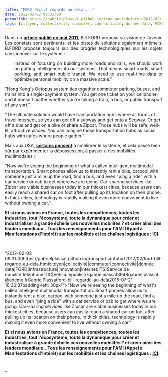 ```yaml
---
title: "FORD (Bill) regarde au delà ..."
date: 2012-02-02 09:31:00
permalink: https://gabrielplassat.github.io/transportsdufutur/2012/02/ford-bill-regarde-au-dela.html
tags: [citoyen, collectivité, commuter, connectivité, donnée data, FORD, Infrastructure, innovation, internet, ITS, Service de mobilité, téléphone, TIC, Véhicule]
---
```


<p style="text-align: justify">Dans un <a href="http://management.fortune.cnn.com/2011/05/17/bill-ford-looks-ahead/" target="_blank"><strong>article publié en mai 2011</strong></a>, Bill FORD propose sa vision de l'avenir. Les constats sont pertinents, et les pistes de solutions également même si B.FORD propose toujours sur des progrès technologiques sur les objets sans innover sur le système :</p> <p style="padding-left: 30px;text-align: justify">Instead of focusing on building more roads and rails, we should work on  putting intelligence into our systems. That means smart roads, smart  parking, and smart public transit. We need to use real-time data to  optimize personal mobility on a massive scale."</p> <p style=""padding-left: 30pxtext-align: justify"">"Hong Kong's Octopus system ties together commuter parking, buses, and  trains into a single-payment system. You get one ticket on your  cellphone, and it doesn't matter whether you're taking a train, a bus,  or public transport of any sort."</p> <p style=""padding-left: 30pxtext-align: justify"">"The ultimate solution would have transportation hubs where all forms of  travel intersect, so you can get off a subway and get onto a Segway. Or  get off a bus and get on a bike or share a Zipcar. Those hubs will be  safe, well-lit, attractive places. You can imagine those transportation  hubs as social hubs with cafés where people gather."</p> <p style=""text-align: justify"">Mais aux USA, <a href=""http://www.technologyreview.com/business/39579/?p1=BI"" target=""_blank""><strong>certains pensent</strong></a> à améliorer le système, et cela passe bien sûr par expérimenter la dépossession, à passer à des mobilités multimodales :</p> <p style=""text-align: justifypadding-left: 30px"">"Now we're seeing the beginning of what's called intelligent multimodal transportation. Smart phones allow us to instantly rent a bike, carpool with someone just a mile up the road, find a bus, and even "ping a ride" with a car service or cab to get where we are going. Car-sharing services like Zipcar are viable businesses today in our thickest cities, because users can easily reach a shared car on foot after pulling up its location on their phone. In thick cities, technology is rapidly making it even more convenient to live without owning a car."</p> <p style=""text-align: justify""><strong>Et si nous avions en France, toutes les compétences, toutes les industries, tout l'écosystème, toute la dynamique pour créer et industrialiser à grande échelle ces nouvelles mobilités ? et créer ainsi des leaders mondiaux...Tous les renseignements pour l'AMI (Appel à Manifestations d'Intérêt) sur les mobilités et les chaînes logistiques : <a href="https://gabrielplassat.github.io/transportsdufutur/2011/12/ami-chaines-logistiques-et-mobilites-occasionnelles-des-personnes-ademe.html"" target=""_blank"">ICI</a>.<br /></strong></p> <p style=""text-align: justify""> </p>"2012-02-02 09:31:00https://gabrielplassat.github.io/transportsdufutur/2012/02/ford-bill-regarde-au-dela.htmlcitoyen|collectivité|commuter|connectivité|donnée data|FORD|Infrastructure|innovation|internet|ITS|Service de mobilité|téléphone|TIC|Véhiculepublish7gabrielplassat3948gabriel.plassat@ademe.frGabrielPlassatford-bill-regarde-au-dela2015-07-21 16:36:37padding-left: 30px"">"Now we're seeing the beginning of what's called intelligent multimodal transportation. Smart phones allow us to instantly rent a bike, carpool with someone just a mile up the road, find a bus, and even "ping a ride" with a car service or cab to get where we are going. Car-sharing services like Zipcar are viable businesses today in our thickest cities, because users can easily reach a shared car on foot after pulling up its location on their phone. In thick cities, technology is rapidly making it even more convenient to live without owning a car."</p> <p style=""text-align: justify""><strong>Et si nous avions en France, toutes les compétences, toutes les industries, tout l'écosystème, toute la dynamique pour créer et industrialiser à grande échelle ces nouvelles mobilités ? et créer ainsi des leaders mondiaux...Tous les renseignements pour l'AMI (Appel à Manifestations d'Intérêt) sur les mobilités et les chaînes logistiques : <a href="https://gabrielplassat.github.io/transportsdufutur/2011/12/ami-chaines-logistiques-et-mobilites-occasionnelles-des-personnes-ademe.html"" target=""_blank"">ICI</a>.<br /></strong></p> <p style=""text-align: justify""> </p>"
